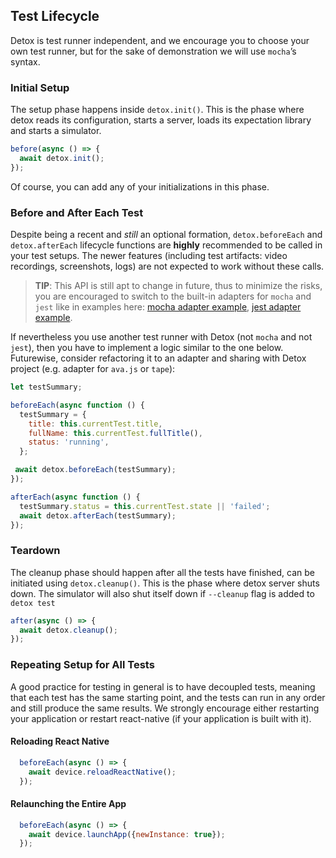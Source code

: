## Test Lifecycle

Detox is test runner independent, and we encourage you to choose your own test runner, but for the sake of demonstration we will use `mocha`’s syntax.

### Initial Setup

The setup phase happens inside `detox.init()`.
This is the phase where detox reads its configuration, starts a server, loads its expectation library and starts a simulator.

```js
before(async () => {
  await detox.init();
});
```

Of course, you can add any of your initializations in this phase.

### Before and After Each Test

Despite being a recent and *still* an optional formation, `detox.beforeEach` and `detox.afterEach` lifecycle functions are **highly** recommended to be called in your test setups. The newer features (including test artifacts: video recordings, screenshots, logs) are not expected to work without these calls.

> **TIP**: This API is still apt to change in future, thus to minimize the risks, you are encouraged to switch to the built-in adapters for `mocha` and `jest` like in examples here: [mocha adapter example](/examples/demo-react-native/e2e/init.js), [jest adapter example](/examples/demo-react-native-jest/e2e/init.js).

If nevertheless you use another test runner with Detox (not `mocha` and not `jest`), then you have to implement a logic similar to the one below. Futurewise, consider refactoring it to an adapter and sharing with Detox project (e.g. adapter for `ava.js` or `tape`):

```js
let testSummary;

beforeEach(async function () {
  testSummary = {
    title: this.currentTest.title,
    fullName: this.currentTest.fullTitle(),
    status: 'running',
  };

 await detox.beforeEach(testSummary);
});

afterEach(async function () {
  testSummary.status = this.currentTest.state || 'failed';
  await detox.afterEach(testSummary);
});
```

### Teardown

The cleanup phase should happen after all the tests have finished, can be initiated using `detox.cleanup()`. This is the phase where detox server shuts down. The simulator will also shut itself down if `--cleanup` flag is added to `detox test`

```js
after(async () => {
  await detox.cleanup();
});
```

### Repeating Setup for All Tests

A good practice for testing in general is to have decoupled tests, meaning that each test has the same starting point, and the tests can run in any order and still produce the same results. We strongly encourage either restarting your application or restart react-native (if your application is built with it).

#### Reloading React Native

```js
  beforeEach(async () => {
    await device.reloadReactNative();
  });
```

#### Relaunching the Entire App

```js
  beforeEach(async () => {
    await device.launchApp({newInstance: true});
  });
```
